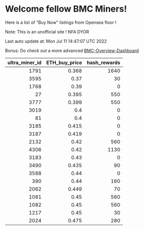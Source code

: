 # Welcome fellow BMC Miners!
Here is a list of "Buy Now" listings from Opensea floor !

Note: This is an unofficial site ! NFA DYOR

Last auto update at: Mon Jul 11 14:47:07 UTC 2022

Bonus: Do check out a more advanced [BMC-Overview-Dashboard](https://dune.com/defifunk/BMC-Overview-Dashboard)


|   ultra_miner_id |   ETH_buy_price |   hash_rewards |
|-----------------:|----------------:|---------------:|
|             1791 |           0.368 |           1640 |
|             3595 |           0.37  |             30 |
|             1768 |           0.39  |              0 |
|               27 |           0.395 |            550 |
|             3777 |           0.399 |            550 |
|             3019 |           0.4   |              0 |
|               81 |           0.4   |              0 |
|             3185 |           0.415 |              0 |
|             3187 |           0.419 |              0 |
|             2132 |           0.42  |            560 |
|             4306 |           0.42  |           1130 |
|             3183 |           0.43  |              0 |
|             3490 |           0.435 |             90 |
|             3588 |           0.44  |              0 |
|              390 |           0.44  |            160 |
|             2062 |           0.449 |             70 |
|             1081 |           0.45  |            560 |
|             1082 |           0.45  |            560 |
|             1217 |           0.45  |             30 |
|             2024 |           0.475 |            280 |